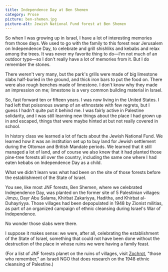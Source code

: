 ```yaml
---
title: Independence Day at Ben Shemen
category: Prose
picture: ben-shemen.jpg
picture-alt: Jewish National Fund forest at Ben Shemen
---
```


So when I was growing up in Israel, I have a lot of interesting memories from those days. We used to go with the family to this forest near Jerusalem on Independence Day, to celebrate and grill shishliks and kebabs and relax among the trees. It was never my favorite thing to do—I'm not much of an outdoor type—so I don't really have a lot of memories from it. But I do remember the stones. <!--more-->

There weren't very many, but the park's grills were made of big limestone slabs half-buried in the ground, and thick iron bars to put the food on. There were also rough benches made of limestone. I don't know why they made an impression on me; limestone is a very common building material in Israel.

So, fast forward ten or fifteen years. I was now living in the United States. I had left that poisonous swamp of an ethnostate with few regrets, but I guess I hadn't quite put it behind me. I was fairly active in Palestine solidarity, and I was still learning new things about the place I had grown up in and escaped, things that were maybe hinted at but not really covered in school.

In history class we learned a lot of facts about the Jewish National Fund. We learned how it was an institution set up to buy land for Jewish settlement during the Ottoman and British Mandate periods. We learned that it still managed a lot of land, and of course we also knew that it had planted those pine-tree forests all over the country, including the same one where I had eaten kebabs on Independence Day as a child.

What we didn't learn was what had been on the site of those forests before the establishment of the State of Israel.

You see, like most JNF forests, Ben Shemen, where we celebrated Independence Day, was planted on the former site of 5 Palestinian villages: Jimzu, Dayr Abu Salama, Khirbat Zakariyya, Haditha, and Khirbat al-Duhayriyya. Those villages had been depopulated in 1948 by Zionist militias, as part of an organized campaign of ethnic cleansing during Israel's War of Independence.

No wonder those slabs were there.

I suppose it makes sense: we were, after all, celebrating the establishment of the State of Israel, something that could not have been done without the destruction of the place in whose ruins we were having a family feast.

(For a list of JNF forests planet on the ruins of villages, visit [Zochrot](https://www.zochrot.org/en/article/55963), "those who remember," an Israeli NGO that does research on the 1948 ethnic cleansing of Palestine.)

